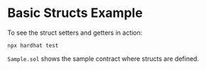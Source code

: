 # Basic Structs Example

To see the struct setters and getters in action:

```shell
npx hardhat test
```

`Sample.sol` shows the sample contract where structs are defined.
